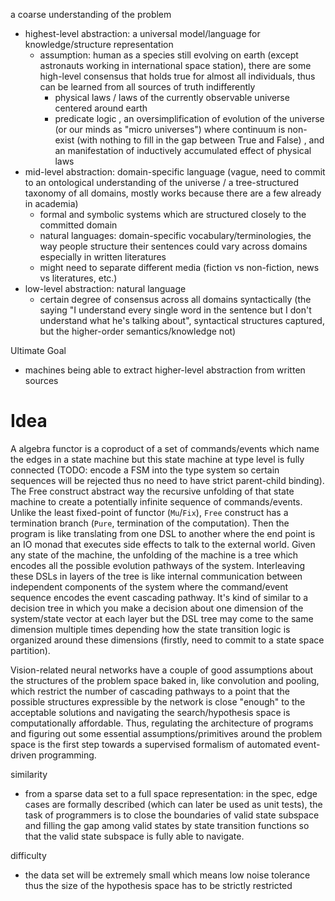 a coarse understanding of the problem

- highest-level abstraction: a universal model/language for knowledge/structure representation
  - assumption: human as a species still evolving on earth (except astronauts working in international space station), there are some high-level consensus that holds true for almost all individuals, thus can be learned from all sources of truth indifferently
    - physical laws / laws of the currently observable universe centered around earth
    - predicate logic
      , an oversimplification of evolution of the universe (or our minds as "micro universes") where continuum is non-exist (with nothing to fill in the gap between True and False)
      , and an manifestation of inductively accumulated effect of physical laws
- mid-level abstraction: domain-specific language (vague, need to commit to an ontological understanding of the universe / a tree-structured taxonomy of all domains, mostly works because there are a few already in academia)
  - formal and symbolic systems which are structured closely to the committed domain
  - natural languages: domain-specific vocabulary/terminologies, the way people structure their sentences could vary across domains especially in written literatures
  - might need to separate different media (fiction vs non-fiction, news vs literatures, etc.)
- low-level abstraction: natural language
  - certain degree of consensus across all domains syntactically (the saying "I understand every single word in the sentence but I don't understand what he's talking about", syntactical structures captured, but the higher-order semantics/knowledge not)



Ultimate Goal

- machines being able to extract higher-level abstraction from written sources

# Idea

A algebra functor is a coproduct of a set of commands/events which name the edges in a state machine but this state machine at type level is fully connected (TODO: encode a FSM into the type system so certain sequences will be rejected thus no need to have strict parent-child binding).
The Free construct abstract way the recursive unfolding of that state machine to create a potentially infinite sequence of commands/events.
Unlike the least fixed-point of functor (`Mu`/`Fix`), `Free` construct has a termination branch (`Pure`, termination of the computation).
Then the program is like translating from one DSL to another where the end point is an IO monad that executes side effects to talk to the external world.
Given any state of the machine, the unfolding of the machine is a tree which encodes all the possible evolution pathways of the system.
Interleaving these DSLs in layers of the tree is like internal communication between independent components of the system where the command/event sequence encodes the event cascading pathway.
It's kind of similar to a decision tree in which you make a decision about one dimension of the system/state vector at each layer but the DSL tree may come to the same dimension multiple times depending how the state transition logic is organized around these dimensions (firstly, need to commit to a state space partition).

Vision-related neural networks have a couple of good assumptions about the structures of the problem space baked in, like convolution and pooling, which restrict the number of cascading pathways to a point that the possible structures expressible by the network is close "enough" to the acceptable solutions and navigating the search/hypothesis space is computationally affordable.
Thus, regulating the architecture of programs and figuring out some essential assumptions/primitives around the problem space is the first step towards a supervised formalism of automated event-driven programming.

similarity
- from a sparse data set to a full space representation: in the spec, edge cases are formally described (which can later be used as unit tests), the task of programmers is to close the boundaries of valid state subspace and filling the gap among valid states by state transition functions so that the valid state subspace is fully able to navigate.

difficulty
- the data set will be extremely small which means low noise tolerance thus the size of the hypothesis space has to be strictly restricted
